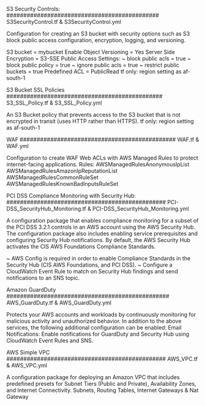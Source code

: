 S3 Security Controls:
#############################################
S3SecurityControl.tf & S3SecurityControl.yml

Configuration for creating an S3 bucket with security options such as S3 block public access configuration, encryption, logging, and versioning.

S3 bucket = mybucket
Enable Object Versioning = Yes
Server Side Encryption = S3-SSE
Public Access Settings:
  ~ block public acls = true
  ~ block public policy = true
  ~ ignore public acls = true
  ~ restrict public buckets = true
Predefined ACL = PublicRead
tf only: region setting as af-south-1






S3 Bucket SSL Policies
##############################################
S3_SSL_Policy.tf & S3_SSL_Policy.yml

An S3 Bucket policy that prevents access to the S3 bucket that is not encrypted in transit (uses HTTP rather than HTTPS).
tf only: region setting as af-south-1






WAF
##############################################
WAF.tf & WAF.yml

Configuration to create WAF Web ACLs with AWS Managed Rules to protect internet-facing applications.
Rules:
	AWSManagedRulesAnonymousIpList
	AWSManagedRulesAmazonIpReputationList
	AWSManagedRulesCommonRuleSet
	AWSManagedRulesKnownBadInputsRuleSet







PCI DSS Compliance Monitoring with Security Hub:
###############################################
PCI-DSS_SecurityHub_Monitoring.tf & PCI-DSS_SecurityHub_Monitoring.yml

A configuration package that enables compliance monitoring for a subset of the PCI DSS 3.2.1 controls in an AWS account using the AWS Security Hub. The configuration package also includes enabling service prerequisites and configuring Security Hub notifications. By default, the AWS Security Hub activates the CIS AWS Foundations Compliance Standards.

~ AWS Config is required in order to enable Compliance Standards in the Security Hub (CIS AWS Foundations, and PCI DSS).
~ Configure a CloudWatch Event Rule to match on Security Hub findings and send notifications to an SNS topic.







Amazon GuardDuty
################################################
AWS_GuardDuty.tf & AWS_GuardDuty.yml

Protects your AWS accounts and workloads by continuously monitoring for malicious activity and unauthorized behavior.
In addition to the above services, the following additional configuration can be enabled:
Email Notifications: Enable notifications for GuardDuty and Security Hub using CloudWatch Event Rules and SNS.






AWS Simple VPC
###############################################
AWS_VPC.tf & AWS_VPC.yml

A configuration package for deploying an Amazon VPC that includes predefined presets for Subnet Tiers (Public and Private), Availability Zones, and Internet Connectivity.
Subnets, Routing Tables, Internet Gateways & Nat Gateway